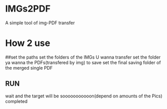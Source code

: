 # IMGs2PDF
 A simple tool of img-PDF transfer
# How 2 use
##set the paths
 set the folders of the IMGs U wanna transfer
 set the folder ya wanna the PDFs(transfered by img) to save
 set the final saving folder of the merged single PDF 
## RUN
 wait and the target will be sooooooooooon(depend on amounts of the Pics) completed